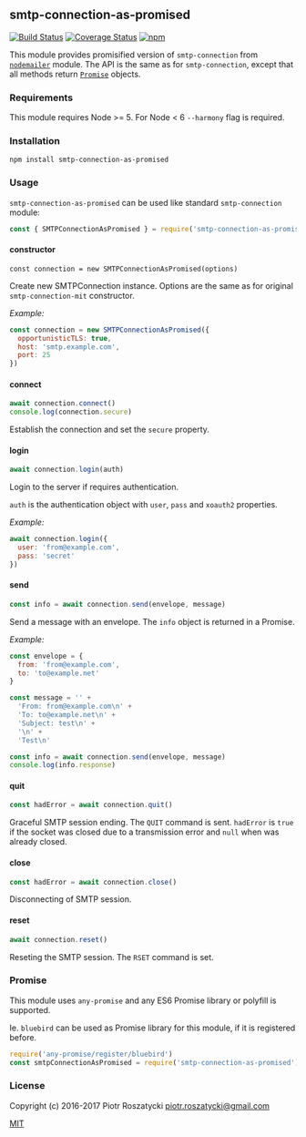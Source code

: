 ## smtp-connection-as-promised

[![Build Status](https://secure.travis-ci.org/dex4er/js-smtp-connection-as-promised.svg)](http://travis-ci.org/dex4er/js-smtp-connection-as-promised) [![Coverage Status](https://coveralls.io/repos/github/dex4er/js-smtp-connection-as-promised/badge.svg)](https://coveralls.io/github/dex4er/js-smtp-connection-as-promised) [![npm](https://img.shields.io/npm/v/smtp-connection-as-promised.svg)](https://www.npmjs.com/package/smtp-connection-as-promised)

This module provides promisified version of `smtp-connection` from
[`nodemailer`](https://www.npmjs.com/package/nodemailer)
module. The API is the same as for `smtp-connection`, except that all
methods return
[`Promise`](https://developer.mozilla.org/en-US/docs/Web/JavaScript/Reference/Global_Objects/Promise)
objects.

### Requirements

This module requires Node >= 5. For Node < 6 `--harmony` flag is required.

### Installation

```shell
npm install smtp-connection-as-promised
```

### Usage

`smtp-connection-as-promised` can be used like standard `smtp-connection`
module:

```js
const { SMTPConnectionAsPromised } = require('smtp-connection-as-promised')
```

#### constructor

```
const connection = new SMTPConnectionAsPromised(options)
```

Create new SMTPConnection instance. Options are the same as for original
`smtp-connection-mit` constructor.

_Example:_

```js
const connection = new SMTPConnectionAsPromised({
  opportunisticTLS: true,
  host: 'smtp.example.com',
  port: 25
})
```

#### connect

```js
await connection.connect()
console.log(connection.secure)
```

Establish the connection and set the `secure` property.

#### login

```js
await connection.login(auth)
```

Login to the server if requires authentication.

`auth` is the authentication object with `user`, `pass` and `xoauth2`
properties.

_Example:_

```js
await connection.login({
  user: 'from@example.com',
  pass: 'secret'
})
```

#### send

```js
const info = await connection.send(envelope, message)
```

Send a message with an envelope. The `info` object is returned in a Promise.

_Example:_

```js
const envelope = {
  from: 'from@example.com',
  to: 'to@example.net'
}

const message = '' +
  'From: from@example.com\n' +
  'To: to@example.net\n' +
  'Subject: test\n' +
  '\n' +
  'Test\n'

const info = await connection.send(envelope, message)
console.log(info.response)
```

#### quit

```js
const hadError = await connection.quit()
```

Graceful SMTP session ending. The `QUIT` command is sent. `hadError` is `true`
if the socket was closed due to a transmission error and `null` when was
already closed.

#### close

```js
const hadError = await connection.close()
```

Disconnecting of SMTP session.

#### reset

```js
await connection.reset()
```

Reseting the SMTP session. The `RSET` command is set.

### Promise

This module uses `any-promise` and any ES6 Promise library or polyfill is
supported.

Ie. `bluebird` can be used as Promise library for this module, if it is
registered before.

```js
require('any-promise/register/bluebird')
const smtpConnectionAsPromised = require('smtp-connection-as-promised')
```

### License

Copyright (c) 2016-2017 Piotr Roszatycki <piotr.roszatycki@gmail.com>

[MIT](https://opensource.org/licenses/MIT)
